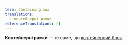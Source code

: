```yaml
---
term: Containing box
translations:
  - контейнерні рамки
referenceTranslations: []
---
```


**Контейнерні рамки** — те саме, що [контейнерний блок](/terms/Containing%20block).
